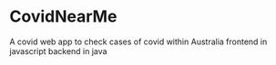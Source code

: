 # CovidNearMe
A covid web app to check cases of covid within Australia 
frontend in javascript 
backend in java

